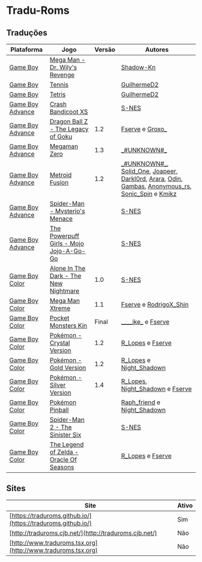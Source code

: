 # Tradu-Roms

## Traduções

| Plataforma | Jogo | Versão | Autores |
| ----------- | ----------- | ----------- | ----------- |
| [Game Boy](../../traducoes/game-boy/) | [Mega Man - Dr. Wily's Revenge](../../traducoes/game-boy/mega-man-dr-wilys-revenge_shadow-kn/) |  | [Shadow\-Kn](../../autores/shadow-kn/) |
| [Game Boy](../../traducoes/game-boy/) | [Tennis](../../traducoes/game-boy/tennis_guilhermed2/) |  | [GuilhermeD2](../../autores/guilhermed2/) |
| [Game Boy](../../traducoes/game-boy/) | [Tetris](../../traducoes/game-boy/tetris_guilhermed2/) |  | [GuilhermeD2](../../autores/guilhermed2/) |
| [Game Boy Advance](../../traducoes/game-boy-advance/) | [Crash Bandicoot XS](../../traducoes/game-boy-advance/crash-bandicoot-xs_s-nes/) |  | [S\-NES](../../autores/s-nes/) |
| [Game Boy Advance](../../traducoes/game-boy-advance/) | [Dragon Ball Z - The Legacy of Goku](../../traducoes/game-boy-advance/dragon-ball-z-the-legacy-of-goku_fserve-groxo/) | 1.2 | [Fserve](../../autores/fserve/) e [Groxo\_](../../autores/groxo/) |
| [Game Boy Advance](../../traducoes/game-boy-advance/) | [Megaman Zero](../../traducoes/game-boy-advance/megaman-zero__unknown/) | 1.3 | [\_\#UNKNOWN\#\_](../../autores/unknown/) |
| [Game Boy Advance](../../traducoes/game-boy-advance/) | [Metroid Fusion](../../traducoes/game-boy-advance/metroid-fusion__unknown_-et-al/) | 1.2 | [\_\#UNKNOWN\#\_](../../autores/unknown/), [Solid\_One](../../autores/solid_one/), [Joapeer](../../autores/joapeer/), [Darkl0rd](../../autores/darkl0rd/), [Arara](../../autores/arara/), [Odin](../../autores/odin/), [Gambas](../../autores/gambas/), [Anonymous\_rs](../../autores/anonymous_rs/), [Sonic\_Spin](../../autores/sonic_spin/) e [Kmikz](../../autores/kmikz/) |
| [Game Boy Advance](../../traducoes/game-boy-advance/) | [Spider-Man - Mysterio's Menace](../../traducoes/game-boy-advance/spider-man-mysterios-menace_s-nes/) |  | [S\-NES](../../autores/s-nes/) |
| [Game Boy Advance](../../traducoes/game-boy-advance/) | [The Powerpuff Girls - Mojo Jojo-A-Go-Go](../../traducoes/game-boy-advance/the-powerpuff-girls-mojo-jojo-a-go-go_s-nes/) |  | [S\-NES](../../autores/s-nes/) |
| [Game Boy Color](../../traducoes/game-boy-color/) | [Alone In The Dark - The New Nightmare](../../traducoes/game-boy-color/alone-in-the-dark-the-new-nightmare_s-nes/) | 1.0 | [S\-NES](../../autores/s-nes/) |
| [Game Boy Color](../../traducoes/game-boy-color/) | [Mega Man Xtreme](../../traducoes/game-boy-color/mega-man-xtreme_fserve-rodrigox_shin/) | 1.1 | [Fserve](../../autores/fserve/) e [RodrigoX\_Shin](../../autores/rodrigox_shin/) |
| [Game Boy Color](../../traducoes/game-boy-color/) | [Pocket Monsters Kin](../../traducoes/game-boy-color/pocket-monsters-kin_____ike_-fserve/) | Final | [\_\_\_\_ike\_](../../autores/ike/) e [Fserve](../../autores/fserve/) |
| [Game Boy Color](../../traducoes/game-boy-color/) | [Pokémon - Crystal Version](../../traducoes/game-boy-color/pokemon-crystal-version_r_lopes-fserve/) | 1.2 | [R\_Lopes](../../autores/r_lopes/) e [Fserve](../../autores/fserve/) |
| [Game Boy Color](../../traducoes/game-boy-color/) | [Pokémon - Gold Version](../../traducoes/game-boy-color/pokemon-gold-version_r_lopes-night_shadown/) | 1.2 | [R\_Lopes](../../autores/r_lopes/) e [Night\_Shadown](../../autores/night_shadown/) |
| [Game Boy Color](../../traducoes/game-boy-color/) | [Pokémon - Silver Version](../../traducoes/game-boy-color/pokemon-silver-version_r_lopes-night_shadown-fserve/) | 1.4 | [R\_Lopes](../../autores/r_lopes/), [Night\_Shadown](../../autores/night_shadown/) e [Fserve](../../autores/fserve/) |
| [Game Boy Color](../../traducoes/game-boy-color/) | [Pokémon Pinball](../../traducoes/game-boy-color/pokemon-pinball_raph_friend-night_shadown/) |  | [Raph\_friend](../../autores/raph_friend/) e [Night\_Shadown](../../autores/night_shadown/) |
| [Game Boy Color](../../traducoes/game-boy-color/) | [Spider-Man 2 - The Sinister Six](../../traducoes/game-boy-color/spider-man-2-the-sinister-six_s-nes/) |  | [S\-NES](../../autores/s-nes/) |
| [Game Boy Color](../../traducoes/game-boy-color/) | [The Legend of Zelda - Oracle Of Seasons](../../traducoes/game-boy-color/the-legend-of-zelda-oracle-of-seasons_r_lopes-fserve/) |  | [R\_Lopes](../../autores/r_lopes/) e [Fserve](../../autores/fserve/) |

## Sites

| Site | Ativo |
| ----------- | ----------- |
| [https://traduroms.github.io/](https://traduroms.github.io/) | Sim |
| [http://traduroms.cjb.net/](http://traduroms.cjb.net/) | Não |
| [http://www.traduroms.tsx.org](http://www.traduroms.tsx.org) | Não |